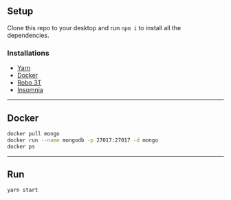 ## Setup

Clone this repo to your desktop and run `npm i` to install all the dependencies.

### Installations

- [Yarn](https://yarnpkg.com/lang/en/docs/install/)
- [Docker](https://docs.docker.com/install/)
- [Robo 3T](https://robomongo.org/download)
- [Insomnia](https://insomnia.rest/download)

---

## Docker

```bash
docker pull mongo
docker run --name mongodb -p 27017:27017 -d mongo
docker ps
```

---

## Run

```bash
yarn start
```
